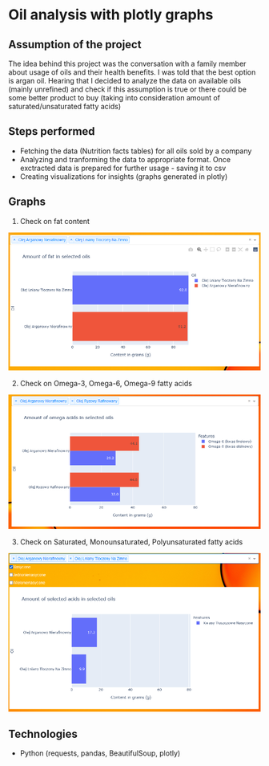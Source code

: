 # Oil analysis with plotly graphs


## Assumption of the project
The idea behind this project was the conversation with a family member about usage of oils and their health benefits. I was told that the best option is argan oil. Hearing that I decided to analyze the data on available oils (mainly unrefined) and check if this assumption is true or there could be some better product to buy (taking into consideration amount of saturated/unsaturated fatty acids)

## Steps performed
* Fetching the data (Nutrition facts tables) for all oils sold by a company
* Analyzing and tranforming the data to appropriate format. Once exctracted data is prepared for further usage - saving it to csv
* Creating visualizations for insights (graphs generated in plotly)


## Graphs
1. Check on fat content

![title](fat_content.png)

2. Check on Omega-3, Omega-6, Omega-9 fatty acids

![title](omega_content.png)

3. Check on Saturated, Monounsaturated, Polyunsaturated fatty acids

![title](acids_content.png)

## Technologies
* Python (requests, pandas, BeautifulSoup, plotly)
 
